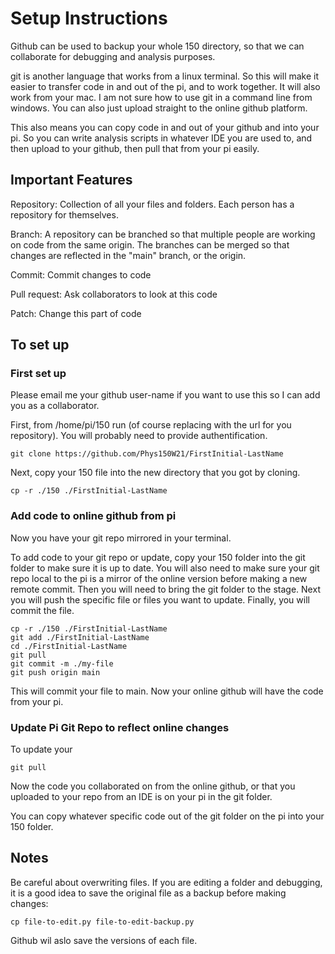 # Setup Instructions 

Github can be used to backup your whole 150 directory, so that we can collaborate for debugging and analysis purposes. 

git is another language that works from a linux terminal. So this will make it easier to transfer code in and out of the pi, and to work together. It will also work from your mac. I am not sure how to use git in a command line from windows. You can also just upload straight to the online github platform. 


This also means you can copy code in and out of your github and into your pi. So you can write analysis scripts in whatever IDE you are used to, and then upload to your github, then pull that from your pi easily. 

## Important Features 

Repository: Collection of all your files and folders. Each person has a repository for themselves. 

Branch: A repository can be branched so that multiple people are working on code from the same origin. The branches can be merged so that changes are reflected in the "main" branch, or the origin.

Commit: Commit changes to code

Pull request: Ask collaborators to look at this code 

Patch: Change this part of code 

## To set up 

### First set up 
Please email me your github user-name if you want to use this so I can add you as a collaborator. 

First, from /home/pi/150 run (of course replacing with the url for you repository). You will probably need to provide authentification. 

<pre><code>git clone https://github.com/Phys150W21/FirstInitial-LastName
</code></pre>

Next, copy your 150 file into the new directory that you got by cloning. 

<pre><code>cp -r ./150 ./FirstInitial-LastName
</code></pre>

### Add code to online github from pi 

Now you have your git repo mirrored in your terminal. 

To add code to your git repo or update, copy your 150 folder into the git folder to make sure it is up to date. You will also need to make sure your git repo local to the pi is a mirror of the online version before making a new remote commit.  Then you will need to bring the git folder to the stage. Next you will push the specific file or files you want to update. Finally, you will commit the file. 
<pre><code>cp -r ./150 ./FirstInitial-LastName
git add ./FirstInitial-LastName
cd ./FirstInitial-LastName
git pull 
git commit -m ./my-file
git push origin main
</code></pre>

This will commit your file to main. Now your online github will have the code from your pi. 

### Update Pi Git Repo to reflect online changes

To update your

<pre><code>git pull
</code></pre>

Now the code you collaborated on from the online github, or that you uploaded to your repo from an IDE is on your pi in the git folder. 

You can copy whatever specific code out of the git folder on the pi into your 150 folder. 

## Notes

Be careful about overwriting files. If you are editing a folder and debugging, it is a good idea to save the original file as a backup before making changes: 

<pre><code>cp file-to-edit.py file-to-edit-backup.py
</code></pre>

Github wil aslo save the versions of each file. 
